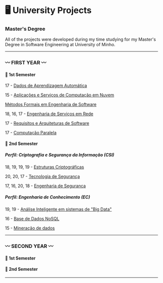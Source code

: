 # 🖥️ University Projects

### Master's Degree

<!--
:pushpin: Here you'll find my university projects and their grades.
-->

All of the projects were developed during my time studying for my Master's Degree in Software Engineering at University of Minho.

***
### :wavy_dash: FIRST YEAR 	:wavy_dash:

#### 🌺 1st Semester 
17 - [Dados de Aprendizagem Automática](https://github.com/Analucar/UMinho-Master/tree/main/FirstYear/1st/DAA)

15 - [Aplicações e Serviços de Computação em Nuvem](https://github.com/Analucar/UMinho-Master/tree/main/FirstYear/1st/ASCN)

[Métodos Formais em Engenharia de Software](https://github.com/Analucar/UMinho-Master/tree/main/FirstYear/1st/MFES)

18, 16, 17 - [Engenharia de Serviços em Rede](https://github.com/Analucar/UMinho-Master/tree/main/FirstYear/1st/ESR)

17 - [Requisitos e Arquiteturas de Software](https://github.com/Analucar/UMinho-Master/tree/main/FirstYear/1st/RAS)

17 - [Computação Paralela](https://github.com/Analucar/UMinho-Master/tree/main/FirstYear/1st/CP)

#### 🌺 2nd Semester 

##### Perfil: Criptografia e Segurança da Informação (CSI)

18, 19, 19, 19 - [Estruturas Criptográficas](https://github.com/Analucar/UMinho-Master/tree/main/FirstYear/2nd/CSI/EC)

20, 20, 17 - [Tecnologia de Segurança](https://github.com/Analucar/UMinho-Master/tree/main/FirstYear/2nd/CSI/TS)

17, 16, 20, 18 - [Engenharia de Segurança](https://github.com/Analucar/UMinho-Master/tree/main/FirstYear/2nd/CSI/ES)

##### Perfil: Engenharia de Conhecimento (EC)

19, 19 - [Análise Inteligente em sistemas de "Big Data"](https://github.com/Analucar/UMinho-Master/tree/main/FirstYear/2nd/EC/AISBD)

16 - [Base de Dados NoSQL](https://github.com/Analucar/UMinho-Master/tree/main/FirstYear/2nd/EC/BDNoSQL)

15 - [Mineração de dados](https://github.com/Analucar/UMinho-Master/tree/main/FirstYear/2nd/EC/MD)

***

### :wavy_dash: SECOND YEAR 	:wavy_dash:

#### 🌺 1st Semester 

#### 🌺 2nd Semester

***


